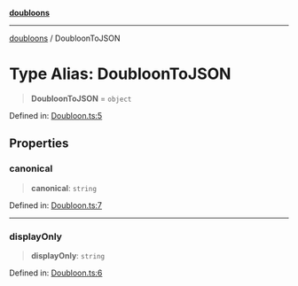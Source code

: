 [**doubloons**](../README.md)

***

[doubloons](../globals.md) / DoubloonToJSON

# Type Alias: DoubloonToJSON

> **DoubloonToJSON** = `object`

Defined in: [Doubloon.ts:5](https://github.com/HitchPin/doubloon-ts/blob/3e0f3b652fb9655c4b1d15030b4525167c3704aa/src/Doubloon.ts#L5)

## Properties

### canonical

> **canonical**: `string`

Defined in: [Doubloon.ts:7](https://github.com/HitchPin/doubloon-ts/blob/3e0f3b652fb9655c4b1d15030b4525167c3704aa/src/Doubloon.ts#L7)

***

### displayOnly

> **displayOnly**: `string`

Defined in: [Doubloon.ts:6](https://github.com/HitchPin/doubloon-ts/blob/3e0f3b652fb9655c4b1d15030b4525167c3704aa/src/Doubloon.ts#L6)
